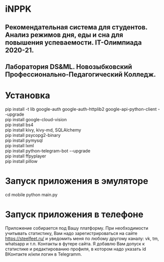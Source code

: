 # iNPPK
## Рекомендательная система для студентов. Анализ режимов дня, еды и сна для повышения успеваемости. IT-Олимпиада 2020-21.
## Лаборатория DS&ML. Новозыбковский Профессионально-Педагогический Колледж.

# Установка
pip install -t lib google-auth google-auth-httplib2 google-api-python-client --upgrade  
pip install google-cloud-vision  
pip install bs4  
pip install kivy, kivy-md, SQLAlchemy  
pip install psycopg2-binary  
pip install pymysql  
pip install lxml  
pip install python-telegram-bot --upgrade  
pip install ffpyplayer   
pip install pillow  


# Запуск приложения в эмуляторе
cd mobile
python main.py

# Запуск приложения в телефоне
Приложение собирается под Вашу платформу.
При необходимости учитывать статистику, Вам надо зарегистрироваться на сайте https://steelfeet.ru/ и уведомить меня по любому другому каналу: vk, tm, whatsapp и т.п. Контакты в футере сайта. Я добавлю Вам допуск к статистике и редактированию профиля, в котором надо указать id ВКонтакте и/или логин в Telegramm.
